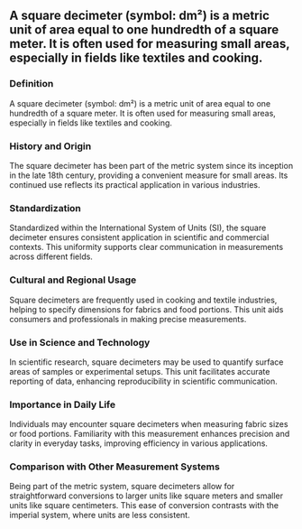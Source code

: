 ## A square decimeter (symbol: dm²) is a metric unit of area equal to one hundredth of a square meter. It is often used for measuring small areas, especially in fields like textiles and cooking.

### Definition
A square decimeter (symbol: dm²) is a metric unit of area equal to one hundredth of a square meter. It is often used for measuring small areas, especially in fields like textiles and cooking.

### History and Origin
The square decimeter has been part of the metric system since its inception in the late 18th century, providing a convenient measure for small areas. Its continued use reflects its practical application in various industries.

### Standardization
Standardized within the International System of Units (SI), the square decimeter ensures consistent application in scientific and commercial contexts. This uniformity supports clear communication in measurements across different fields.

### Cultural and Regional Usage
Square decimeters are frequently used in cooking and textile industries, helping to specify dimensions for fabrics and food portions. This unit aids consumers and professionals in making precise measurements.

### Use in Science and Technology
In scientific research, square decimeters may be used to quantify surface areas of samples or experimental setups. This unit facilitates accurate reporting of data, enhancing reproducibility in scientific communication.

### Importance in Daily Life
Individuals may encounter square decimeters when measuring fabric sizes or food portions. Familiarity with this measurement enhances precision and clarity in everyday tasks, improving efficiency in various applications.

### Comparison with Other Measurement Systems
Being part of the metric system, square decimeters allow for straightforward conversions to larger units like square meters and smaller units like square centimeters. This ease of conversion contrasts with the imperial system, where units are less consistent.

